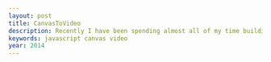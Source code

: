 ```yaml
---
layout: post
title: CanvasToVideo
description: Recently I have been spending almost all of my time building in HTML Canvas and have often wondered how easy it would be capture each frame of a canvas animation and convert it into a video. This open source project is an experiment into doing just that. Check it out on GitHub at <https://github.com/neogeek/CanvasToVideo>.
keywords: javascript canvas video
year: 2014
---
```

